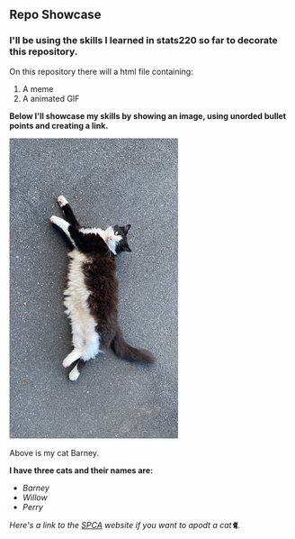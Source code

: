 ## Repo Showcase

### I'll be using the skills I learned in stats220 so far to decorate this repository.

On this repository there will a html file containing:
1. A meme
2. A animated GIF

**Below I'll showcase my skills by showing an image, using unorded bullet points and creating a link.**

<img src="/MJRO88592.JPG" width="300">

Above is my cat Barney.

**I have three cats and their names are:**
* *Barney*
* *Willow*
* *Perry*

*Here's a link to the [SPCA](https://www.spca.nz/) website if you want to apodt a cat🐈.*

